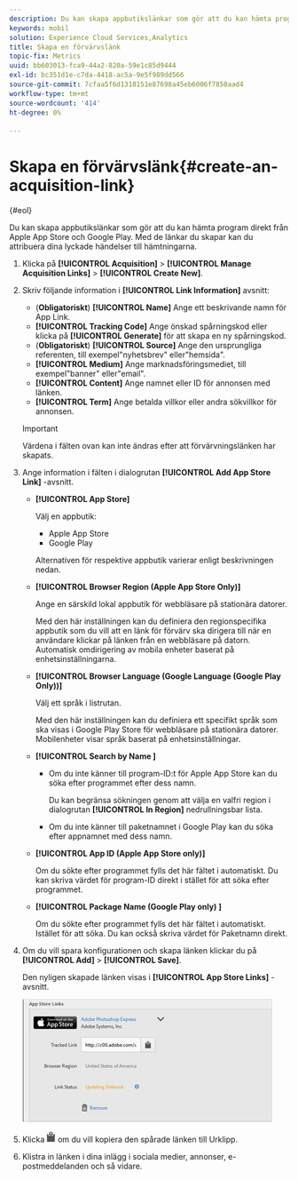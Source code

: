 ```yaml
---
description: Du kan skapa appbutikslänkar som gör att du kan hämta program direkt från Apple App Store och Google Play. Med de länkar du skapar kan du attribuera dina lyckade händelser till hämtningarna.
keywords: mobil
solution: Experience Cloud Services,Analytics
title: Skapa en förvärvslänk
topic-fix: Metrics
uuid: bb603013-fca9-44a2-820a-59e1c85d9444
exl-id: bc351d1e-c7da-4418-ac5a-9e5f989dd566
source-git-commit: 7cfaa5f6d1318151e87698a45eb6006f7850aad4
workflow-type: tm+mt
source-wordcount: '414'
ht-degree: 0%

---
```


# Skapa en förvärvslänk{#create-an-acquisition-link}

{#eol}

Du kan skapa appbutikslänkar som gör att du kan hämta program direkt från Apple App Store och Google Play. Med de länkar du skapar kan du attribuera dina lyckade händelser till hämtningarna.

1. Klicka på **[!UICONTROL Acquisition]** > **[!UICONTROL Manage Acquisition Links]** > **[!UICONTROL Create New]**.
1. Skriv följande information i **[!UICONTROL Link Information]** avsnitt:

   * (**Obligatoriskt**) **[!UICONTROL Name]**
Ange ett beskrivande namn för App Link.
   * **[!UICONTROL Tracking Code]**
Ange önskad spårningskod eller klicka på **[!UICONTROL Generate]** för att skapa en ny spårningskod.
   * (**Obligatoriskt**) **[!UICONTROL Source]**
Ange den ursprungliga referenten, till exempel&quot;nyhetsbrev&quot; eller&quot;hemsida&quot;.
   * **[!UICONTROL Medium]**
Ange marknadsföringsmediet, till exempel&quot;banner&quot; eller&quot;email&quot;.
   * **[!UICONTROL Content]**
Ange namnet eller ID för annonsen med länken.
   * **[!UICONTROL Term]**
Ange betalda villkor eller andra sökvillkor för annonsen.
   >[!IMPORTANT]
   >
   >Värdena i fälten ovan kan inte ändras efter att förvärvningslänken har skapats.

1. Ange information i fälten i dialogrutan **[!UICONTROL Add App Store Link]** -avsnitt.

   * **[!UICONTROL App Store]**

      Välj en appbutik:
      * Apple App Store
      * Google Play

      Alternativen för respektive appbutik varierar enligt beskrivningen nedan.

   * **[!UICONTROL Browser Region (Apple App Store Only)]**

      Ange en särskild lokal appbutik för webbläsare på stationära datorer.

      Med den här inställningen kan du definiera den regionspecifika appbutik som du vill att en länk för förvärv ska dirigera till när en användare klickar på länken från en webbläsare på datorn. Automatisk omdirigering av mobila enheter baserat på enhetsinställningarna.

   * **[!UICONTROL Browser Language (Google Language (Google Play Only))]**

      Välj ett språk i listrutan.

      Med den här inställningen kan du definiera ett specifikt språk som ska visas i Google Play Store för webbläsare på stationära datorer. Mobilenheter visar språk baserat på enhetsinställningar.

   * **[!UICONTROL Search by Name ]**

      * Om du inte känner till program-ID:t för Apple App Store kan du söka efter programmet efter dess namn.

         Du kan begränsa sökningen genom att välja en valfri region i dialogrutan **[!UICONTROL In Region]** nedrullningsbar lista.

      * Om du inte känner till paketnamnet i Google Play kan du söka efter appnamnet med dess namn.
   * **[!UICONTROL App ID (Apple App Store only)]**

      Om du sökte efter programmet fylls det här fältet i automatiskt. Du kan skriva värdet för program-ID direkt i stället för att söka efter programmet.

   * **[!UICONTROL Package Name (Google Play only) ]**

      Om du sökte efter programmet fylls det här fältet i automatiskt. Istället för att söka. Du kan också skriva värdet för Paketnamn direkt.



1. Om du vill spara konfigurationen och skapa länken klickar du på **[!UICONTROL Add]** > **[!UICONTROL Save]**.

   Den nyligen skapade länken visas i **[!UICONTROL App Store Links]** -avsnitt.

   ![butikslänk](assets/apps_store_links.png)

1. Klicka ![urklippsikon](assets/icon_clipboard.png) om du vill kopiera den spårade länken till Urklipp.

1. Klistra in länken i dina inlägg i sociala medier, annonser, e-postmeddelanden och så vidare.
